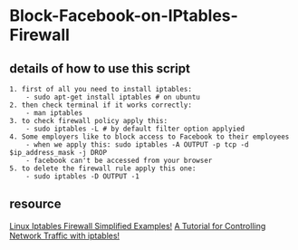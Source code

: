 # Block-Facebook-on-IPtables-Firewall

## details of how to use this script
    1. first of all you need to install iptables:
        - sudo apt-get install iptables # on ubuntu
    2. then check terminal if it works correctly:
        - man iptables
    3. to check firewall policy apply this:
        - sudo iptables -L # by default filter option applyied
    4. Some employers like to block access to Facebook to their employees
        - when we apply this: sudo iptables -A OUTPUT -p tcp -d $ip_address_mask -j DROP
        - facebook can't be accessed from your browser
    5. to delete the firewall rule apply this one:
        - sudo iptables -D OUTPUT -1 


## resource
[Linux Iptables Firewall Simplified Examples!](https://likegeeks.com/linux-iptables-firewall-examples/)
[A Tutorial for Controlling Network Traffic with iptables!](https://www.linode.com/docs/security/firewalls/control-network-traffic-with-iptables/)